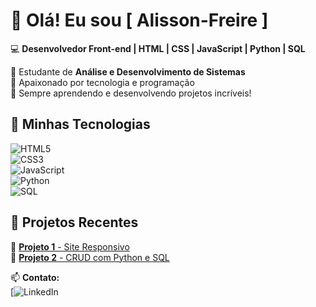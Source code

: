 # 👋 Olá! Eu sou [ Alisson-Freire ]  

💻 **Desenvolvedor Front-end | HTML | CSS | JavaScript | Python | SQL**  

🔹 Estudante de **Análise e Desenvolvimento de Sistemas**  
🔹 Apaixonado por tecnologia e programação  
🔹 Sempre aprendendo e desenvolvendo projetos incríveis!  

## 🚀 Minhas Tecnologias  

![HTML5](https://img.shields.io/badge/HTML5-E34F26?style=for-the-badge&logo=html5&logoColor=white)  
![CSS3](https://img.shields.io/badge/CSS3-1572B6?style=for-the-badge&logo=css3&logoColor=white)  
![JavaScript](https://img.shields.io/badge/JavaScript-F7DF1E?style=for-the-badge&logo=javascript&logoColor=black)  
![Python](https://img.shields.io/badge/Python-3776AB?style=for-the-badge&logo=python&logoColor=white)  
![SQL](https://img.shields.io/badge/SQL-003B57?style=for-the-badge&logo=postgresql&logoColor=white)  

## 📌 Projetos Recentes  

🔹 [**Projeto 1** - Site Responsivo](https://github.com/seuperfil/projeto1)  
🔹 [**Projeto 2** - CRUD com Python e SQL](https://github.com/seuperfil/projeto2)  

📫 **Contato:**  
[![LinkedIn](www.linkedin.com/in/alissonfreire)  
